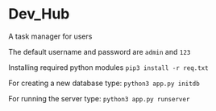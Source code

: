 # Dev_Hub
A task manager for users



The default username and password are `admin` and `123` 



Installing required python modules
`pip3 install -r req.txt`

For creating a new database type:
`python3 app.py initdb`

For running the server type:
`python3 app.py runserver`




